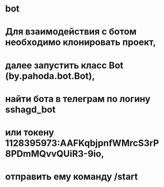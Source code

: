 # bot
# Для взаимодействия с ботом необходимо клонировать проект,
# далее запустить класс Bot (by.pahoda.bot.Bot),
# найти бота в телеграм по логину sshagd_bot
# или токену 1128395973:AAFKqbjpnfWMrcS3rP8PDmMQvvQUiR3-9io,
# отправить ему команду /start
